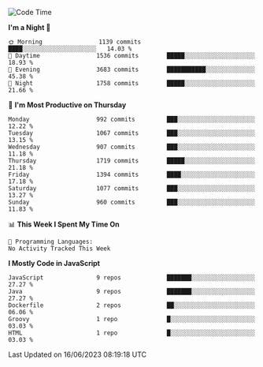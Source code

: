 <!--START_SECTION:waka-->
![Code Time](http://img.shields.io/badge/Code%20Time-1%2C298%20hrs%203%20mins-blue)

**I'm a Night 🦉** 

```text
🌞 Morning                1139 commits        ████░░░░░░░░░░░░░░░░░░░░░   14.03 % 
🌆 Daytime                1536 commits        █████░░░░░░░░░░░░░░░░░░░░   18.93 % 
🌃 Evening                3683 commits        ███████████░░░░░░░░░░░░░░   45.38 % 
🌙 Night                  1758 commits        █████░░░░░░░░░░░░░░░░░░░░   21.66 % 
```
📅 **I'm Most Productive on Thursday** 

```text
Monday                   992 commits         ███░░░░░░░░░░░░░░░░░░░░░░   12.22 % 
Tuesday                  1067 commits        ███░░░░░░░░░░░░░░░░░░░░░░   13.15 % 
Wednesday                907 commits         ███░░░░░░░░░░░░░░░░░░░░░░   11.18 % 
Thursday                 1719 commits        █████░░░░░░░░░░░░░░░░░░░░   21.18 % 
Friday                   1394 commits        ████░░░░░░░░░░░░░░░░░░░░░   17.18 % 
Saturday                 1077 commits        ███░░░░░░░░░░░░░░░░░░░░░░   13.27 % 
Sunday                   960 commits         ███░░░░░░░░░░░░░░░░░░░░░░   11.83 % 
```


📊 **This Week I Spent My Time On** 

```text
💬 Programming Languages: 
No Activity Tracked This Week
```

**I Mostly Code in JavaScript** 

```text
JavaScript               9 repos             ███████░░░░░░░░░░░░░░░░░░   27.27 % 
Java                     9 repos             ███████░░░░░░░░░░░░░░░░░░   27.27 % 
Dockerfile               2 repos             ██░░░░░░░░░░░░░░░░░░░░░░░   06.06 % 
Groovy                   1 repo              █░░░░░░░░░░░░░░░░░░░░░░░░   03.03 % 
HTML                     1 repo              █░░░░░░░░░░░░░░░░░░░░░░░░   03.03 % 
```




 Last Updated on 16/06/2023 08:19:18 UTC
<!--END_SECTION:waka-->
